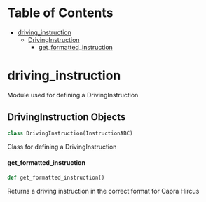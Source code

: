 # Table of Contents

* [driving\_instruction](#driving_instruction)
  * [DrivingInstruction](#driving_instruction.DrivingInstruction)
    * [get\_formatted\_instruction](#driving_instruction.DrivingInstruction.get_formatted_instruction)

<a id="driving_instruction"></a>

# driving\_instruction

Module used for defining a DrivingInstruction

<a id="driving_instruction.DrivingInstruction"></a>

## DrivingInstruction Objects

```python
class DrivingInstruction(InstructionABC)
```

Class for defining a DrivingInstruction

<a id="driving_instruction.DrivingInstruction.get_formatted_instruction"></a>

#### get\_formatted\_instruction

```python
def get_formatted_instruction()
```

Returns a driving instruction in the correct format for Capra Hircus

